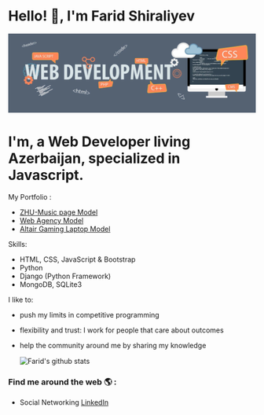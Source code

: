 # Hello! 👋, I'm Farid Shiraliyev

![logo](https://github.com/faridalz/faridalz/blob/main/web.jpg)


# I'm, a Web Developer living Azerbaijan, specialized in **Javascript**.


My Portfolio :

* [ZHU-Music page Model](https://faridalz.github.io/music/zhu.html)
* [Web Agency Model](https://faridalz.github.io/landing/home.html)
* [Altair Gaming Laptop Model](https://faridalz.github.io/gaming/altair.html)

Skills:
- HTML, CSS, JavaScript & Bootstrap
- Python
- Django (Python Framework)
- MongoDB, SQLite3

I like to:
- push my limits in competitive programming
- flexibility and trust: I work for people that care about outcomes
- help the community around me by sharing my knowledge


  <img align="center" src="https://github-readme-stats.vercel.app/api/top-langs/?username=faridalz&title_color=fff&text_color=9f9f9f&bg_color=151515&hide=jupyter%20notebook" alt="Farid's github stats" />



### Find me around the web 🌎 :
- Social Networking [LinkedIn](https://www.linkedin.com/in/farid131/)
